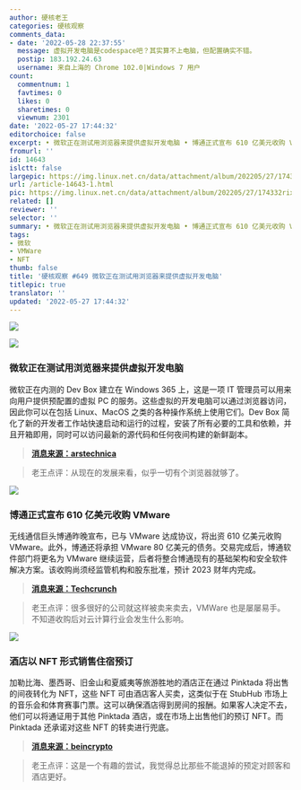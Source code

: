 ```yaml
---
author: 硬核老王
categories: 硬核观察
comments_data:
- date: '2022-05-28 22:37:55'
  message: 虚拟开发电脑是codespace吧？其实算不上电脑，但配置确实不错。
  postip: 183.192.24.63
  username: 来自上海的 Chrome 102.0|Windows 7 用户
count:
  commentnum: 1
  favtimes: 0
  likes: 0
  sharetimes: 0
  viewnum: 2301
date: '2022-05-27 17:44:32'
editorchoice: false
excerpt: • 微软正在测试用浏览器来提供虚拟开发电脑 • 博通正式宣布 610 亿美元收购 VMware • 酒店以 NFT 形式销售住宿预订
fromurl: ''
id: 14643
islctt: false
largepic: https://img.linux.net.cn/data/attachment/album/202205/27/174332rix4rz44g5z5fwfr.jpg
url: /article-14643-1.html
pic: https://img.linux.net.cn/data/attachment/album/202205/27/174332rix4rz44g5z5fwfr.jpg.thumb.jpg
related: []
reviewer: ''
selector: ''
summary: • 微软正在测试用浏览器来提供虚拟开发电脑 • 博通正式宣布 610 亿美元收购 VMware • 酒店以 NFT 形式销售住宿预订
tags:
- 微软
- VMWare
- NFT
thumb: false
title: '硬核观察 #649 微软正在测试用浏览器来提供虚拟开发电脑'
titlepic: true
translator: ''
updated: '2022-05-27 17:44:32'
---
```


![](/data/attachment/album/202205/27/174332rix4rz44g5z5fwfr.jpg)


![](/data/attachment/album/202205/27/174338oh3psmpmlkhmekcn.jpg)


### 微软正在测试用浏览器来提供虚拟开发电脑


微软正在内测的 Dev Box 建立在 Windows 365 上，这是一项 IT 管理员可以用来向用户提供预配置的虚拟 PC 的服务。这些虚拟的开发电脑可以通过浏览器访问，因此你可以在包括 Linux、MacOS 之类的各种操作系统上使用它们。Dev Box 简化了新的开发者工作站快速启动和运行的过程，安装了所有必要的工具和依赖，并且开箱即用，同时可以访问最新的源代码和任何夜间构建的新鲜副本。



> 
> **[消息来源：arstechnica](https://arstechnica.com/gadgets/2022/05/microsoft-dev-box-will-offer-virtual-windows-pcs-for-easy-app-testing-and-support/)**
> 
> 
> 



> 
> 老王点评：从现在的发展来看，似乎一切有个浏览器就够了。
> 
> 
> 


![](/data/attachment/album/202205/27/174349awmmhwe76l868gg8.jpg)


### 博通正式宣布 610 亿美元收购 VMware


无线通信巨头博通昨晚宣布，已与 VMware 达成协议，将出资 610 亿美元收购 VMware。此外，博通还将承担 VMware 80 亿美元的债务。交易完成后，博通软件部门将更名为 VMware 继续运营，后者将整合博通现有的基础架构和安全软件解决方案。该收购尚须经监管机构和股东批准，预计 2023 财年内完成。



> 
> **[消息来源：Techcrunch](https://techcrunch.com/2022/05/26/broadcom-to-acquire-vmware-in-massive-61b-deal/)**
> 
> 
> 



> 
> 老王点评：很多很好的公司就这样被卖来卖去，VMWare 也是屡屡易手。不知道收购后对云计算行业会发生什么影响。
> 
> 
> 


![](/data/attachment/album/202205/27/174403m8natw2n1g8nh3tv.jpg)


### 酒店以 NFT 形式销售住宿预订


加勒比海、墨西哥、旧金山和夏威夷等旅游胜地的酒店正在通过 Pinktada 将出售的间夜转化为 NFT，这些 NFT 可由酒店客人买卖，这类似于在 StubHub 市场上的音乐会和体育赛事门票。这可以确保酒店得到房间的报酬。如果客人决定不去，他们可以将通证用于其他 Pinktada 酒店，或在市场上出售他们的预订 NFT。而 Pinktada 还承诺对这些 NFT 的转卖进行兜底。



> 
> **[消息来源：beincrypto](https://beincrypto.com/hotels-looking-to-embrace-growing-nft-market-as-additional-booking-method/)**
> 
> 
> 



> 
> 老王点评：这是一个有趣的尝试，我觉得总比那些不能退掉的预定对顾客和酒店更好。
> 
> 
>
